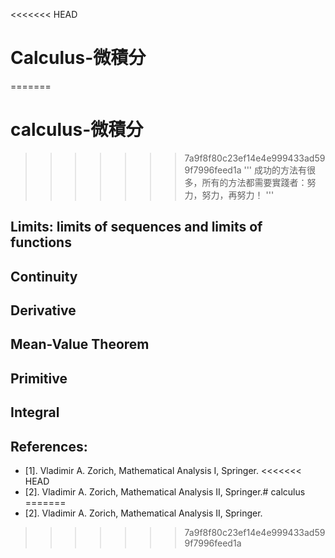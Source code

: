 <<<<<<< HEAD
# Calculus-微積分
=======
# calculus-微積分
>>>>>>> 7a9f8f80c23ef14e4e999433ad599f7996feed1a
'''
成功的方法有很多，所有的方法都需要實踐者：努力，努力，再努力！
'''

## Limits: limits of sequences and limits of functions
## Continuity
## Derivative
## Mean-Value Theorem
## Primitive
## Integral

## References:
* [1]. Vladimir A. Zorich, Mathematical Analysis I, Springer.
<<<<<<< HEAD
* [2]. Vladimir A. Zorich, Mathematical Analysis II, Springer.# calculus
=======
* [2]. Vladimir A. Zorich, Mathematical Analysis II, Springer.
>>>>>>> 7a9f8f80c23ef14e4e999433ad599f7996feed1a
